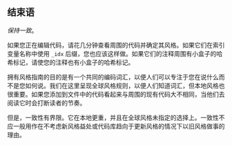 ## 结束语 

*保持一致*。

如果您正在编辑代码，请花几分钟查看周围的代码并确定其风格。如果它们在索引变量名称中使用 `_idx` 后缀，您也应该这样做。如果它们的注释周围有小盒子的哈希标记，请使您的注释也有小盒子的哈希标记。

拥有风格指南的目的是有一个共同的编码词汇，以便人们可以专注于您在说什么而不是您如何说。我们在这里呈现全球风格规则，以便人们知道词汇，但本地风格也很重要。如果您添加到文件中的代码看起来与周围的现有代码大不相同，当他们去阅读它时会打断读者的节奏。

但是，一致性有界限。它在本地更重，并且在全球风格未指定的选择上。一致性不应一般用作在不考虑新风格益处或代码库趋向于更新风格的情况下以旧风格做事的理由。